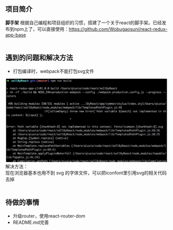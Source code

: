 ## 项目简介
**脚手架**
根据自己编程和项目组织的习惯，搭建了一个关于react的脚手架。已经发布到npm上了，可以直接使用：https://github.com/Wobugaosuni/react-redux-app-base
<br />
<br />

## 遇到的问题和解决方法
- 打包编译时，webpack不能打包svg文件
<div align=center><img src="./images/build-error.jpeg" width="500" alt="error" /></div>
  解决方法： <br />
  现在浏览器基本也用不到 svg 的字体文件，可以把iconfont里引用svg的相关代码去掉
<br />
<br />

## 待做的事情
- 升级router，使用react-router-dom
- README.md完善



